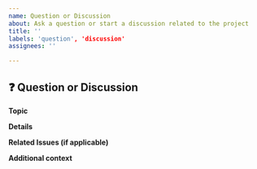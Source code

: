 ```yaml
---
name: Question or Discussion
about: Ask a question or start a discussion related to the project
title: ''
labels: 'question', 'discussion'
assignees: ''

---
```


## :question: Question or Discussion

**Topic**
<!-- Briefly describe the topic you'd like to discuss or ask a question about. -->

**Details**
<!-- Provide more information and context about the topic, question, or discussion. -->

**Related Issues (if applicable)**
<!-- Reference any related issues or discussions that might provide additional context. -->

**Additional context**
<!-- Add any other context or screenshots about the question or discussion here. -->
